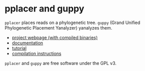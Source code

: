 # pplacer and guppy

`pplacer` places reads on a phylogenetic tree.
`guppy` (Grand Unified Phylogenetic Placement Yanalyzer) yanalyzes them.

* [project webpage (with compiled binaries)](http://matsen.fhcrc.org/pplacer/)
* [documentation](http://matsen.github.com/pplacer/)
* [tutorial](http://fhcrc.github.com/microbiome-demo/)
* [compilation instructions](http://matsen.github.com/pplacer/index.html#compiling-pplacer)

`pplacer` and `guppy` are free software under the GPL v3.

